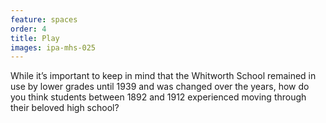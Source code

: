 ```yaml
---
feature: spaces
order: 4
title: Play
images: ipa-mhs-025
---
```


While it’s important to keep in mind that the Whitworth School remained in use by lower grades until 1939 and was changed over the years, how do you think students between 1892 and 1912 experienced moving through their beloved high school? 
